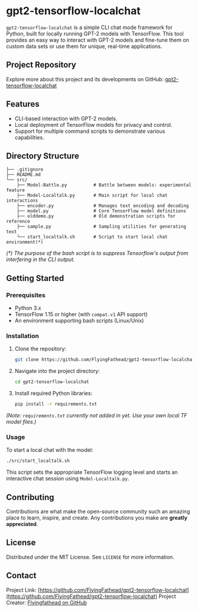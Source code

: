 # gpt2-tensorflow-localchat

`gpt2-tensorflow-localchat` is a simple CLI chat mode framework for Python, built for locally running GPT-2 models with TensorFlow. This tool provides an easy way to interact with GPT-2 models and fine-tune them on custom data sets or use them for unique, real-time applications.

## Project Repository
Explore more about this project and its developments on GitHub: [gpt2-tensorflow-localchat](https://github.com/FlyingFathead/gpt2-tensorflow-localchat)

## Features
- CLI-based interaction with GPT-2 models.
- Local deployment of TensorFlow models for privacy and control.
- Support for multiple command scripts to demonstrate various capabilities.

## Directory Structure
```
├── .gitignore
├── README.md
└── src/
    ├── Model-Battle.py          # Battle between models: experimental feature
    ├── Model-Localtalk.py       # Main script for local chat interactions
    ├── encoder.py               # Manages text encoding and decoding
    ├── model.py                 # Core TensorFlow model definitions
    ├── olddemo.py               # Old demonstration scripts for reference
    ├── sample.py                # Sampling utilities for generating text
    └── start_localtalk.sh       # Script to start local chat environment(*)
```
_(*) The purpose of the bash script is to suppress Tensorflow's output from interfering in the CLI output._

## Getting Started

### Prerequisites
- Python 3.x
- TensorFlow 1.15 or higher (with `compat.v1` API support)
- An environment supporting bash scripts (Linux/Unix)

### Installation
1. Clone the repository:
   ```bash
   git clone https://github.com/FlyingFathead/gpt2-tensorflow-localchat.git
   ```
2. Navigate into the project directory:
   ```bash
   cd gpt2-tensorflow-localchat
   ```
3. Install required Python libraries:
   ```bash
   pip install -r requirements.txt
   ```
_(Note: `requirements.txt` currently not added in yet. Use your own local TF model files.)_

### Usage
To start a local chat with the model:
```bash
./src/start_localtalk.sh
```
This script sets the appropriate TensorFlow logging level and starts an interactive chat session using `Model-Localtalk.py`.

## Contributing
Contributions are what make the open-source community such an amazing place to learn, inspire, and create. Any contributions you make are **greatly appreciated**.

## License
Distributed under the MIT License. See `LICENSE` for more information.

## Contact
Project Link: [https://github.com/FlyingFathead/gpt2-tensorflow-localchat](https://github.com/FlyingFathead/gpt2-tensorflow-localchat)
Project Creator: [Flyingfathead on GitHub](https://github.com/FlyingFathead/)